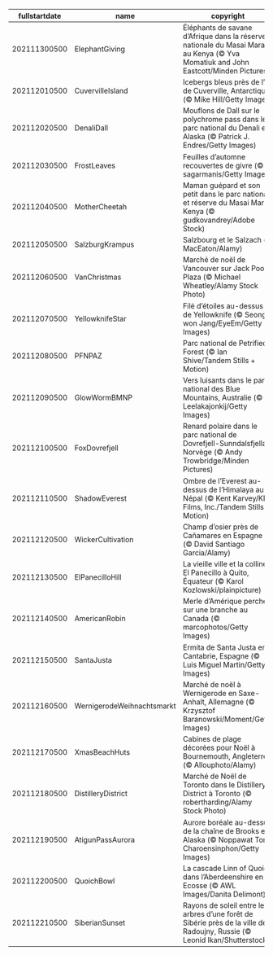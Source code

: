 |fullstartdate|name|copyright|title|image|
|--|--|--|--|--|
202111300500|ElephantGiving|Éléphants de savane d’Afrique dans la réserve nationale du Masai Mara au Kenya (© Yva Momatiuk and John Eastcott/Minden Pictures)||![](/fr-CA/2021/12/202111300500ElephantGiving.jpg)|
202112010500|CuvervilleIsland|Icebergs bleus près de l’île de Cuverville, Antarctique (© Mike Hill/Getty Images)||![](/fr-CA/2021/12/202112010500CuvervilleIsland.jpg)|
202112020500|DenaliDall|Mouflons de Dall sur le polychrome pass dans le parc national du Denali en Alaska (© Patrick J. Endres/Getty Images)||![](/fr-CA/2021/12/202112020500DenaliDall.jpg)|
202112030500|FrostLeaves|Feuilles d’automne recouvertes de givre (© sagarmanis/Getty Images)||![](/fr-CA/2021/12/202112030500FrostLeaves.jpg)|
202112040500|MotherCheetah|Maman guépard et son petit dans le parc national et réserve du Masai Mara, Kenya (© gudkovandrey/Adobe Stock)||![](/fr-CA/2021/12/202112040500MotherCheetah.jpg)|
202112050500|SalzburgKrampus|Salzbourg et le Salzach (© MacEaton/Alamy)||![](/fr-CA/2021/12/202112050500SalzburgKrampus.jpg)|
202112060500|VanChristmas|Marché de noël de Vancouver sur Jack Poole Plaza (© Michael Wheatley/Alamy Stock Photo)||![](/fr-CA/2021/12/202112060500VanChristmas.jpg)|
202112070500|YellowknifeStar|Filé d’étoiles au-dessus de Yellowknife (© Seong-won Jang/EyeEm/Getty Images)||![](/fr-CA/2021/12/202112070500YellowknifeStar.jpg)|
202112080500|PFNPAZ|Parc national de Petrified Forest (© Ian Shive/Tandem Stills + Motion)||![](/fr-CA/2021/12/202112080500PFNPAZ.jpg)|
202112090500|GlowWormBMNP|Vers luisants dans le parc national des Blue Mountains, Australie (© Leelakajonkij/Getty Images)||![](/fr-CA/2021/12/202112090500GlowWormBMNP.jpg)|
202112100500|FoxDovrefjell|Renard polaire dans le parc national de Dovrefjell-Sunndalsfjella, Norvège (© Andy Trowbridge/Minden Pictures)||![](/fr-CA/2021/12/202112100500FoxDovrefjell.jpg)|
202112110500|ShadowEverest|Ombre de l’Everest au-dessus de l’Himalaya au Népal (© Kent Karvey/KH Films, Inc./Tandem Stills + Motion)||![](/fr-CA/2021/12/202112110500ShadowEverest.jpg)|
202112120500|WickerCultivation|Champ d’osier près de Cañamares en Espagne (© David Santiago Garcia/Alamy)||![](/fr-CA/2021/12/202112120500WickerCultivation.jpg)|
202112130500|ElPanecilloHill|La vieille ville et la colline El Panecillo à Quito, Équateur (© Karol Kozlowski/plainpicture)||![](/fr-CA/2021/12/202112130500ElPanecilloHill.jpg)|
202112140500|AmericanRobin|Merle d’Amérique perché sur une branche au Canada (© marcophotos/Getty Images)||![](/fr-CA/2021/12/202112140500AmericanRobin.jpg)|
202112150500|SantaJusta|Ermita de Santa Justa en Cantabrie, Espagne (© Luis Miguel Martin/Getty Images)||![](/fr-CA/2021/12/202112150500SantaJusta.jpg)|
202112160500|WernigerodeWeihnachtsmarkt|Marché de noël à Wernigerode en Saxe-Anhalt, Allemagne (© Krzysztof Baranowski/Moment/Getty Images)||![](/fr-CA/2021/12/202112160500WernigerodeWeihnachtsmarkt.jpg)|
202112170500|XmasBeachHuts|Cabines de plage décorées pour Noël à Bournemouth, Angleterre (© Allouphoto/Alamy)||![](/fr-CA/2021/12/202112170500XmasBeachHuts.jpg)|
202112180500|DistilleryDistrict|Marché de Noël de Toronto dans le Distillery District à Toronto (© robertharding/Alamy Stock Photo)||![](/fr-CA/2021/12/202112180500DistilleryDistrict.jpg)|
202112190500|AtigunPassAurora|Aurore boréale au-dessus de la chaîne de Brooks en Alaska (© Noppawat Tom Charoensinphon/Getty Images)||![](/fr-CA/2021/12/202112190500AtigunPassAurora.jpg)|
202112200500|QuoichBowl|La cascade Linn of Quoich dans l’Aberdeenshire en Ecosse (© AWL Images/Danita Delimont)||![](/fr-CA/2021/12/202112200500QuoichBowl.jpg)|
202112210500|SiberianSunset|Rayons de soleil entre les arbres d’une forêt de Sibérie près de la ville de Radoujny, Russie (© Leonid Ikan/Shutterstock)||![](/fr-CA/2021/12/202112210500SiberianSunset.jpg)|
